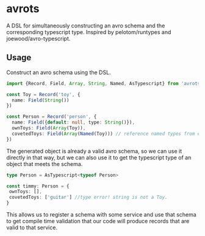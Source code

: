 # avrots
A DSL for simultaneously constructing an avro schema and the corresponding typescript type. Inspired by pelotom/runtypes and joewood/avro-typescript.


## Usage

Construct an avro schema using the DSL.

```typescript
import {Record, Field, Array, String, Named, AsTypescript} from 'avrots'

const Toy = Record('toy', {
  name: Field(String())
})

const Person = Record('person', {
  name: Field({default: null, type: String()}),
  ownToys: Field(Array(Toy)),
  covetedToys: Field(Array(Named(Toy))) // reference named types from earlier in the schema, since avro doesn't like redundant names
})
```

The generated object is already a valid avro schema, so we can use it directly in that way, but we can also use it to get the typescript type of an object that meets the schema.

```typescript
type Person = AsTypescript<typeof Person>

const timmy: Person = {
 ownToys: [],
 covetedToys: ['guitar'] //type error! string is not a Toy.
}
```

This allows us to register a schema with some service and use that schema to get compile time validation that our code will produce records that are valid to that service.

